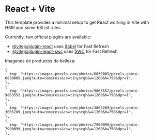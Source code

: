 # React + Vite

This template provides a minimal setup to get React working in Vite with HMR and some ESLint rules.

Currently, two official plugins are available:

- [@vitejs/plugin-react](https://github.com/vitejs/vite-plugin-react/blob/main/packages/plugin-react/README.md) uses [Babel](https://babeljs.io/) for Fast Refresh
- [@vitejs/plugin-react-swc](https://github.com/vitejs/vite-plugin-react-swc) uses [SWC](https://swc.rs/) for Fast Refresh

Imagenes de productos de belleza:

    {
      img: "https://images.pexels.com/photos/6830805/pexels-photo-6830805.jpeg?auto=compress&cs=tinysrgb&w=1260&h=750&dpr=1",
    },
    {
      img: "https://images.pexels.com/photos/9863552/pexels-photo-9863552.jpeg?auto=compress&cs=tinysrgb&w=1260&h=750&dpr=1",
    },
    {
      img: "https://images.pexels.com/photos/3065209/pexels-photo-3065209.jpeg?auto=compress&cs=tinysrgb&w=1260&h=750&dpr=1",
    },
    {
      img: "https://images.pexels.com/photos/7990099/pexels-photo-7990099.jpeg?auto=compress&cs=tinysrgb&w=1260&h=750&dpr=1",
    },
